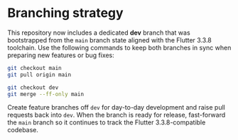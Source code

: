 # Branching strategy

This repository now includes a dedicated **dev** branch that was bootstrapped
from the `main` branch state aligned with the Flutter 3.3.8 toolchain. Use the
following commands to keep both branches in sync when preparing new features or
bug fixes:

```sh
git checkout main
git pull origin main

git checkout dev
git merge --ff-only main
```

Create feature branches off `dev` for day-to-day development and raise pull
requests back into `dev`. When the branch is ready for release, fast-forward the
`main` branch so it continues to track the Flutter 3.3.8-compatible codebase.
